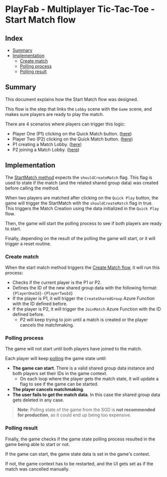 # PlayFab - Multiplayer Tic-Tac-Toe - Start Match flow

## Index

- [Summary](#summary)
- [Implementation](#implementation)
  - [Create match](#create-match)
  - [Polling process](#polling-process)
  - [Polling result](#polling-result)

## Summary

This document explains how the Start Match flow was designed.

This flow is the step that links the `Lobby` scene with the `Game` scene, and makes sure players are ready to play the match.

There are 4 scenarios where players can trigger this logic:

- Player One (P1) clicking on the Quick Match button. ([here][quickmatch-sm-trigger])
- Player Two (P2) clicking on the Quick Match button. ([here][quickmatch-sm-trigger])
- P1 creating a Match Lobby. ([here][matchlobby-connect-sm-trigger])
- P2 joining a Match Lobby. ([here][matchlobby-join-sm-trigger])

## Implementation

The [StartMatch method][start-match-method] expects the `shouldCreateMatch` flag.
This flag is used to state if the match (and the related shared group data) was created before calling the method.

When two players are matched after clicking on the `Quick Play` button, the game will trigger the StartMatch with the `shouldCreateMatch` flag in true.
This triggers the Match Creation using the data initialized in the `Quick Play` flow.

Then, the game will start the polling process to see if both players are ready to start.

Finally, depending on the result of the polling the game will start, or it will trigger a reset routine.

### Create match

When the start match method triggers the [Create Match flow][create-match-method], it will run this process:

- Checks if the current player is the P1 or P2.
- Defines the ID of the new shared group data with the following format: `{PlayerOneId}-{PlayerTwoId}`
- If the player is P1, it will trigger the `CreateSharedGroup` Azure Function with the ID defined before.
- If the player is P2, it will trigger the `JoinMatch` Azure Function with the ID defined before.
  - P2 will keep trying to join until a match is created or the player cancels the matchmaking.

### Polling process

The game will not start until both players have joined to the match.

Each player will keep [polling][start-match-polling] the game state until:

- **The game can start**. There is a valid shared group data instance and both players set their IDs in the game context.
  - On each loop where the player gets the match state, it will update a flag to see if the game can be started.
- **The player cancels matchmaking**.
- **The user fails to get the match data**. In this case the shared group data gets deleted in any case.

> **Note**: Polling state of the game from the SGD is **not recommended for production**, as it could end up being too expensive.

### Polling result

Finally, the game checks if the game state polling process resulted in the game being able to start or not.

If the game can start, the game state data is set in the game's context.

If not, the game context has to be restarted, and the UI gets set as if the match was cancelled manually.

<!-- Internal link -->
[create-match-method]: ./TicTacToe/Assets/Scripts/Lobby.cs#L254
[matchlobby-connect-sm-trigger]: ./TicTacToe/Assets/Scripts/Lobby.cs#L379
[matchlobby-join-sm-trigger]: ./TicTacToe/Assets/Scripts/Lobby.cs#L322
[quickmatch-sm-trigger]: ./TicTacToe/Assets/Scripts/Lobby.cs#L130
[start-match-method]: ./TicTacToe/Assets/Scripts/Lobby.cs#L219
[start-match-polling]: ./TicTacToe/Assets/Scripts/Lobby.cs#L231
